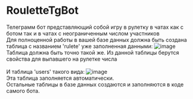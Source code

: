 # RouletteTgBot
Телеграмм бот представляющий собой игру в рулетку в чатах как с ботом так и в чатах с неограниченным числом участников</br>
Для полноценной работы в вашей базе данных должна быть создана таблица с названием 'rulete' уже заполненная данными:
![image](https://github.com/SantaClousG-G/RouletteTgBot/assets/56517032/306fc5a7-b0e2-4d39-b542-6adca1ac03dc)</br>
Таблица должна быть точно такой же. Из данной таблицы берутся свойства для выпавшего на рулетке числа</br></br>
И таблица 'users' такого вида:
![image](https://github.com/SantaClousG-G/RouletteTgBot/assets/56517032/4c6a09a3-7b33-408d-b30e-b16ac110f519)</br>
Эта таблица заполняется автоматически.</br>
Остальные таблицы в базе данных создаются и заполняются в коде самого бота.

